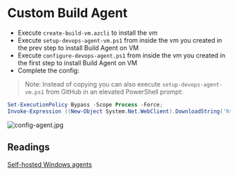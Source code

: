 # Custom Build Agent

- Execute `create-build-vm.azcli` to install the vm
- Execute `setup-devops-agent-vm.ps1` from inside the vm you created in the prev step to install Build Agent on VM
- Execute `configure-devops-agent.ps1` from inside the vm you created in the first step to install Build Agent on VM
- Complete the config:

> Note: Instead of copying you can also execute `setup-devops-agent-vm.ps1` from GitHub in an elevated PowerShell prompt:

```powershell
Set-ExecutionPolicy Bypass -Scope Process -Force;
Invoke-Expression ((New-Object System.Net.WebClient).DownloadString('https://raw.githubusercontent.com/ARambazamba/AZ-400/main/Demos/04-AzurePipelines/Demo-05/setup-devops-agent-vm.ps1'))
```

![config-agent.jpg](_images/config-agent.jpg)

## Readings

[Self-hosted Windows agents](https://docs.microsoft.com/en-us/azure/devops/pipelines/agents/v2-windows?view=azure-devops)
